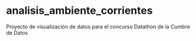 # analisis_ambiente_corrientes
Proyecto de visualización de datos para el concurso Datathon de la Cumbre de Datos
